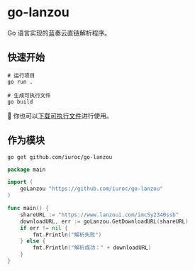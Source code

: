 # go-lanzou

Go 语言实现的蓝奏云直链解析程序。

## 快速开始

```shell
# 运行项目
go run .

# 生成可执行文件
go build
```

🍎 你也可以[下载可执行文件](https://github.com/iuroc/go-lanzou/releases/download/1.0.0/go-lanzou.exe)进行使用。

## 作为模块

```shell
go get github.com/iuroc/go-lanzou
```

```go
package main

import (
    goLanzou "https://github.com/iuroc/go-lanzou"
)

func main() {
    shareURL := "https://www.lanzoui.com/imcSy2340ssb"
    downloadURL, err := goLanzou.GetDownloadURL(shareURL)
    if err != nil {
        fmt.Println("解析失败")
    } else {
        fmt.Println("解析成功：" + downloadURL)
    }
}
```
